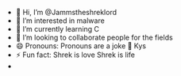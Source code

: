 - 👋 Hi, I’m @Jammstheshreklord
- 👀 I’m interested in malware
- 🌱 I’m currently learning C
- 💞️ I’m looking to collaborate people for the fields 
- 😄 Pronouns: Pronouns are a joke 🤗 Kys 
- ⚡ Fun fact: Shrek is love Shrek is life
-              

<!---
Jammstheshreklord/Jammstheshreklord is a ✨ special ✨ repository because its `README.md` (this file) appears on your GitHub profile.
You can click the Preview link to take a look at your changes.
--->
